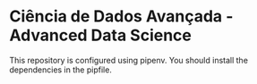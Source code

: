 # Ciência de Dados Avançada - Advanced Data Science

This repository is configured using pipenv. 
You should install the dependencies in the pipfile.

